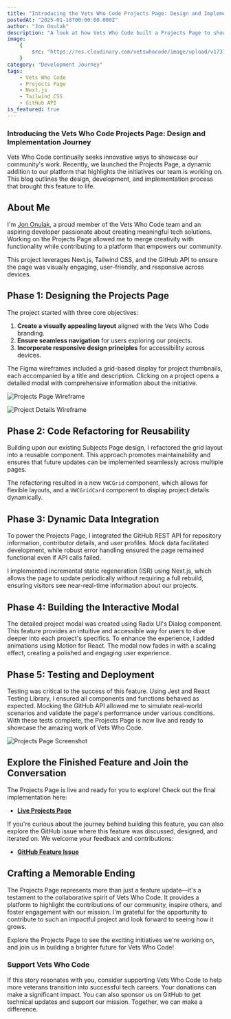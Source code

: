```yaml
---
title: "Introducing the Vets Who Code Projects Page: Design and Implementation Journey"
postedAt: "2025-01-18T00:00:00.000Z"
author: "Jon Onulak"
description: "A look at how Vets Who Code built a Projects Page to showcase community initiatives, with insights into the design, development, and implementation process."
image:
    {
        src: "https://res.cloudinary.com/vetswhocode/image/upload/v1737333954/projects-screenshot_nym64x.png",
    }
category: "Development Journey"
tags:
    - Vets Who Code
    - Projects Page
    - Next.js
    - Tailwind CSS
    - GitHub API
is_featured: true
---
```


### Introducing the Vets Who Code Projects Page: Design and Implementation Journey

Vets Who Code continually seeks innovative ways to showcase our community's work. Recently, we launched the Projects Page, a dynamic addition to our platform that highlights the initiatives our team is working on. This blog outlines the design, development, and implementation process that brought this feature to life.

## About Me

I'm [Jon Onulak](https://www.linkedin.com/in/jononulak/), a proud member of the Vets Who Code team and an aspiring developer passionate about creating meaningful tech solutions. Working on the Projects Page allowed me to merge creativity with functionality while contributing to a platform that empowers our community.

This project leverages Next.js, Tailwind CSS, and the GitHub API to ensure the page was visually engaging, user-friendly, and responsive across devices.

## Phase 1: Designing the Projects Page

The project started with three core objectives:

1. **Create a visually appealing layout** aligned with the Vets Who Code branding.
2. **Ensure seamless navigation** for users exploring our projects.
3. **Incorporate responsive design principles** for accessibility across devices.

The Figma wireframes included a grid-based display for project thumbnails, each accompanied by a title and description. Clicking on a project opens a detailed modal with comprehensive information about the initiative.

![Projects Page Wireframe](https://a.okmd.dev/md/674fbb9821bb0.png)

![Project Details Wireframe](https://a.okmd.dev/md/674fbbb71dc8d.png)

## Phase 2: Code Refactoring for Reusability

Building upon our existing Subjects Page design, I refactored the grid layout into a reusable component. This approach promotes maintainability and ensures that future updates can be implemented seamlessly across multiple pages.

The refactoring resulted in a new `VWCGrid` component, which allows for flexible layouts, and a `VWCGridCard` component to display project details dynamically.

## Phase 3: Dynamic Data Integration

To power the Projects Page, I integrated the GitHub REST API for repository information, contributor details, and user profiles. Mock data facilitated development, while robust error handling ensured the page remained functional even if API calls failed.

I implemented incremental static regeneration (ISR) using Next.js, which allows the page to update periodically without requiring a full rebuild, ensuring visitors see near-real-time information about our projects.

## Phase 4: Building the Interactive Modal

The detailed project modal was created using Radix UI's Dialog component. This feature provides an intuitive and accessible way for users to dive deeper into each project's specifics. To enhance the experience, I added animations using Motion for React. The modal now fades in with a scaling effect, creating a polished and engaging user experience.

## Phase 5: Testing and Deployment

Testing was critical to the success of this feature. Using Jest and React Testing Library, I ensured all components and functions behaved as expected. Mocking the GitHub API allowed me to simulate real-world scenarios and validate the page's performance under various conditions. With these tests complete, the Projects Page is now live and ready to showcase the amazing work of Vets Who Code.

![Projects Page Screenshot](https://res.cloudinary.com/vetswhocode/image/upload/v1737333954/projects-screenshot_nym64x.png)

## Explore the Finished Feature and Join the Conversation

The Projects Page is live and ready for you to explore! Check out the final implementation here:

- **[Live Projects Page](https://vetswhocode.io/projects)**

If you're curious about the journey behind building this feature, you can also explore the GitHub issue where this feature was discussed, designed, and iterated on. We welcome your feedback and contributions:

- **[GitHub Feature Issue](https://github.com/Vets-Who-Code/vets-who-code-app/issues/646)**

## Crafting a Memorable Ending

The Projects Page represents more than just a feature update—it's a testament to the collaborative spirit of Vets Who Code. It provides a platform to highlight the contributions of our community, inspire others, and foster engagement with our mission. I'm grateful for the opportunity to contribute to such an impactful project and look forward to seeing how it grows.

Explore the Projects Page to see the exciting initiatives we're working on, and join us in building a brighter future for Vets Who Code!

### Support Vets Who Code

If this story resonates with you, consider supporting Vets Who Code to help more veterans transition into successful tech careers. Your donations can make a significant impact. You can also sponsor us on GitHub to get technical updates and support our mission. Together, we can make a difference.
